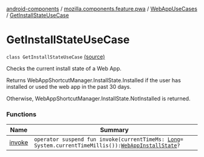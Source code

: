 [android-components](../../../index.md) / [mozilla.components.feature.pwa](../../index.md) / [WebAppUseCases](../index.md) / [GetInstallStateUseCase](./index.md)

# GetInstallStateUseCase

`class GetInstallStateUseCase` [(source)](https://github.com/mozilla-mobile/android-components/blob/master/components/feature/pwa/src/main/java/mozilla/components/feature/pwa/WebAppUseCases.kt#L88)

Checks the current install state of a Web App.

Returns WebAppShortcutManager.InstallState.Installed if the user has installed
or used the web app in the past 30 days.

Otherwise, WebAppShortcutManager.InstallState.NotInstalled is returned.

### Functions

| Name | Summary |
|---|---|
| [invoke](invoke.md) | `operator suspend fun invoke(currentTimeMs: `[`Long`](https://kotlinlang.org/api/latest/jvm/stdlib/kotlin/-long/index.html)` = System.currentTimeMillis()): `[`WebAppInstallState`](../../-web-app-shortcut-manager/-web-app-install-state/index.md)`?` |
